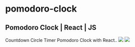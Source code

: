 # pomodoro-clock
## Pomodoro Clock | React | JS 
Countdown Circle Timer Pomodoro Clock with React..
<img src="images/img1.png">
<img src="images/img2.png">
